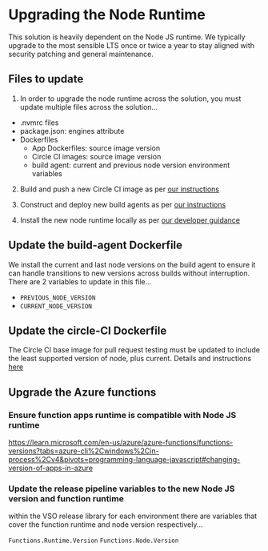 # Upgrading the Node Runtime

This solution is heavily dependent on the Node JS runtime.
We typically upgrade to the most sensible LTS once or twice a year to stay aligned with security patching and general maintenance.

## Files to update

1. In order to upgrade the node runtime across the solution, you must update multiple files across the solution...
- .nvmrc files
- package.json: engines attribute
- Dockerfiles
  - App Dockerfiles: source image version
  - Circle CI images: source image version
  - build agent: current and previous node version environment variables

2. Build and push a new Circle CI image as per [our instructions](../deploy/docker/circleci-node-multi/README.md)

3. Construct and deploy new build agents as per [our instructions](../deploy/build-agent/readme.md)

4. Install the new node runtime locally as per [our developer guidance](../docs/developer.md)

## Update the build-agent Dockerfile

We install the current and last node versions on the build agent to ensure it can handle transitions to new versions across builds without interruption.  There are 2 variables to update in this file...
- `PREVIOUS_NODE_VERSION`
- `CURRENT_NODE_VERSION`

## Update the circle-CI Dockerfile

The Circle CI base image for pull request testing must be updated to include the least supported version of node, plus current.  Details and instructions [here](!./../../deploy/docker/circleci-node-multi/README.md)

## Upgrade the Azure functions

### Ensure function apps runtime is compatible with Node JS runtime

https://learn.microsoft.com/en-us/azure/azure-functions/functions-versions?tabs=azure-cli%2Cwindows%2Cin-process%2Cv4&pivots=programming-language-javascript#changing-version-of-apps-in-azure

### Update the release pipeline variables to the new Node JS version and function runtime

within the VSO release library for each environment there are variables that cover the function runtime and node version respectively...

`Functions.Runtime.Version`
`Functions.Node.Version`
